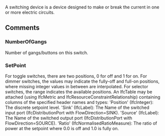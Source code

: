 A switching device is a device designed to make or break the current in one or more electric circuits.

<!-- end of short definition -->



## Comments

### NumberOfGangs

Number of gangs/buttons on this switch.

### SetPoint

For toggle switches, there are two positions, 0 for off and 1 for on. For dimmer switches, the values may indicate the fully-off and full-on positions, where missing integer values in between are interpolated. For selector switches, the range indicates the available positions.
An IfcTable may be attached (using IfcMetric and IfcResourceConstraintRelationship) containing columns of the specified header names and types:
'Position' (IfcInteger): The discrete setpoint level.
'Sink' (IfcLabel): The Name of the switched input port (IfcDistributionPort with FlowDirection=SINK).
'Source' (IfcLabel): The Name of the switched output port (IfcDistributionPort with FlowDirection=SOURCE).
'Ratio' (IfcNormalisedRatioMeasure): The ratio of power at the setpoint where 0.0 is off and 1.0 is fully on.

